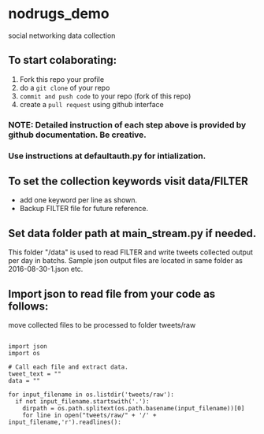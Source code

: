 # nodrugs_demo
social networking data collection 

## To start colaborating:

1. Fork this repo your profile
2. do a `git clone` of your repo
3. `commit and push code` to your repo (fork of this repo)
4. create a `pull request` using github interface

### NOTE: Detailed instruction of each step above is provided by github documentation. Be creative.

### Use instructions at defaultauth.py for intialization.

## To set the collection keywords visit data/FILTER
- add one keyword per line as shown.
- Backup FILTER file for future reference.

## Set data folder path at main_stream.py if needed.
This folder "/data" is used to read FILTER and write tweets collected output per day in batchs.
Sample json output files are located in same folder as 2016-08-30-1.json etc.

## Import json to read file from your code as follows:
move collected files to be processed to folder tweets/raw

```

import json
import os

# Call each file and extract data.
tweet_text = ""
data = ""

for input_filename in os.listdir('tweets/raw'):
  if not input_filename.startswith('.'):
    dirpath = os.path.splitext(os.path.basename(input_filename))[0]
    for line in open("tweets/raw/" + '/' + input_filename,'r').readlines():

```